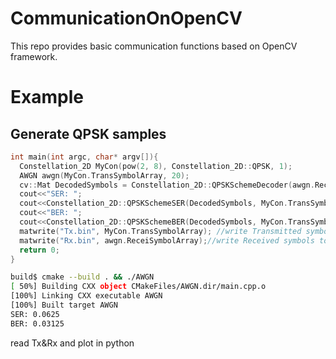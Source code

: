 # CommunicationOnOpenCV
This repo provides basic communication functions based on OpenCV framework.
# Example
## Generate QPSK samples
```cpp
int main(int argc, char* argv[]){
  Constellation_2D MyCon(pow(2, 8), Constellation_2D::QPSK, 1);
  AWGN awgn(MyCon.TransSymbolArray, 20);
  cv::Mat DecodedSymbols = Constellation_2D::QPSKSchemeDecoder(awgn.ReceiSymbolArray);
  cout<<"SER: ";
  cout<<Constellation_2D::QPSKSchemeSER(DecodedSymbols, MyCon.TransSymbolArray)<<endl;
  cout<<"BER: ";
  cout<<Constellation_2D::QPSKSchemeBER(DecodedSymbols, MyCon.TransSymbolArray)<<endl;
  matwrite("Tx.bin", MyCon.TransSymbolArray); //write Transmitted symbols to Tx.bin
  matwrite("Rx.bin", awgn.ReceiSymbolArray);//write Received symbols to Rx.bin
  return 0;
}
```
```bash
build$ cmake --build . && ./AWGN
[ 50%] Building CXX object CMakeFiles/AWGN.dir/main.cpp.o
[100%] Linking CXX executable AWGN
[100%] Built target AWGN
SER: 0.0625
BER: 0.03125
```
read Tx&Rx and plot in python
